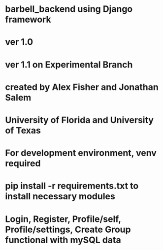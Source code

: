 # barbell_backend using Django framework

# ver 1.0
# ver 1.1 on Experimental Branch

# created by Alex Fisher and Jonathan Salem

# University of Florida and University of Texas

# For development environment, venv required

# pip install -r requirements.txt to install necessary modules

# Login, Register, Profile/self, Profile/settings, Create Group functional with mySQL data
